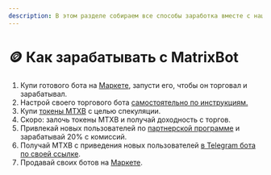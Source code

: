 ```yaml
---
description: В этом разделе собираем все способы заработка вместе с нашим проектом
---
```


# 🪙 Как зарабатывать с MatrixBot

1. Купи готового бота на [Маркете](https://matrixbot.io/market), запусти его, чтобы он торговал и зарабатывал.
2. Настрой своего торгового бота [самостоятельно по инструкциям.](sozdanie-redaktirovanie-bota.md)
3. Купи [токены MTXB](matrixbot.io-token-mtxb/) с целью спекуляции.
4. Скоро: залочь токены MTXB и получай доходность с торгов.
5. Привлекай новых пользователей по [партнерской программе](https://t.me/matrixbotio/112) и зарабатывай 20% с комиссий.
6. Получай MTXB с приведения новых пользователей [в Telegram бота по своей ссылке](https://t.me/matrixbotio/120).
7. Продавай своих ботов на [Маркете](https://matrixbot.io/market).
